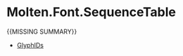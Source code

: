 ﻿  
# Molten.Font.SequenceTable
{{MISSING SUMMARY}}
  
*  [GlyphIDs](docs/Molten.Font/Molten/Font/SequenceTable/GlyphIDs.md)